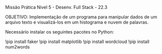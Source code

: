 Missão Prática Nivel 5 - Desenv. Full Stack - 22.3

OBJETIVO: Implementação de um programa para manipular dados de um arquivo texto e visualizá-los em um histograma e nuvem de palavras.

Necessário instalar os seguintes pacotes no Python:

!pip install faker
!pip install matplotlib
!pip install wordcloud
!pip install num2words